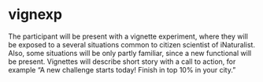 # vignexp
The participant will be present with a vignette experiment, where they will be exposed to a several situations common to citizen scientist of iNaturalist. Also, some situations will be only partly familiar, since a new functional will be present. Vignettes will describe short story with a call to action, for example “A new challenge starts today! Finish in top 10% in your city.” 
